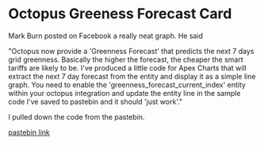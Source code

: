 # Octopus Greeness Forecast Card

Mark Burn posted on Facebook a really neat graph. He said

"Octopus now provide a 'Greenness Forecast' that predicts the next 7 days grid greenness. Basically the higher the forecast, the cheaper the smart tariffs are likely to be. I've produced a little code for Apex Charts that will extract the next 7 day forecast from the entity and display it as a simple line graph.
You need to enable the 'greenness_forecast_current_index' entity within your octopus integration and update the entity line in the sample code I've saved to pastebin and it should 'just work'."

I pulled down the code from the pastebin.

[pastebin link](https://pastebin.com/G2MqD1U6)
